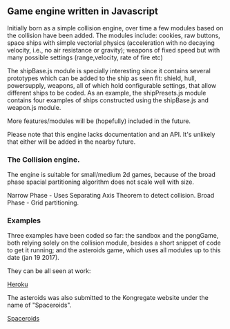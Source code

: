 ## Game engine written in Javascript

Initially born as a simple collision engine, over time a few modules based on the collision have been added.
The modules include: cookies, raw buttons, space ships with simple vectorial physics (acceleration with no decaying velocity, i.e., no air resistance or gravity); weapons of fixed speed but with many possible settings (range,velocity, rate of fire etc)

The shipBase.js module is specially interesting since it contains several prototypes which can be added to the ship as seen fit: shield, hull, powersupply, weapons, all of which hold configurable settings, that allow different ships to be coded. As an example, the shipPresets.js module contains four examples of ships constructed using the shipBase.js and weapon.js module.

More features/modules will be (hopefully) included in the future. 

Please note that this engine lacks documentation and an API. It's unlikely that either will be added in the nearby future.

### The Collision engine.

The engine is suitable for small/medium 2d games, because of the broad phase spacial partitioning algorithm does not scale well with size.

Narrow Phase - Uses Separating Axis Theorem to detect collision.
Broad Phase - Grid partitioning.

### Examples
Three examples have been coded so far: the sandbox and the pongGame, both relying solely on the collision module, besides a short snippet of code to get it running; and the asteroids game, which uses all modules up to this date (jan 19 2017).

They can be all seen at work:

[Heroku](http://js-collision-engine.herokuapp.com/)

The asteroids was also submitted to the Kongregate website under the name of "Spaceroids".

[Spaceroids](http://www.kongregate.com/games/Mangus2009/spaceroids)
